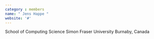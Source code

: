 ```yaml
---
category : members
name: " Jens Happe " 
website: '#'
---
```

School of Computing Science
Simon Fraser University
Burnaby, Canada

